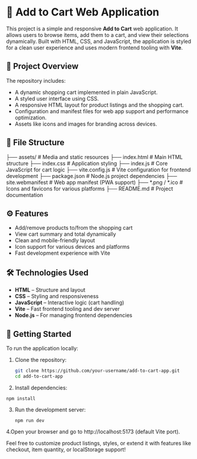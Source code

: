 # 🛒 Add to Cart Web Application

This project is a simple and responsive **Add to Cart** web application. It allows users to browse items, add them to a cart, and view their selections dynamically. Built with HTML, CSS, and JavaScript, the application is styled for a clean user experience and uses modern frontend tooling with **Vite**.

## 🚀 Project Overview

The repository includes:

- A dynamic shopping cart implemented in plain JavaScript.
- A styled user interface using CSS.
- A responsive HTML layout for product listings and the shopping cart.
- Configuration and manifest files for web app support and performance optimization.
- Assets like icons and images for branding across devices.

## 📁 File Structure

├── assets/ # Media and static resources
├── index.html # Main HTML structure
├── index.css # Application styling
├── index.js # Core JavaScript for cart logic
├── vite.config.js # Vite configuration for frontend development
├── package.json # Node.js project dependencies
├── site.webmanifest # Web app manifest (PWA support)
├── *.png / *.ico # Icons and favicons for various platforms
├── README.md # Project documentation


## ⚙️ Features

- Add/remove products to/from the shopping cart
- View cart summary and total dynamically
- Clean and mobile-friendly layout
- Icon support for various devices and platforms
- Fast development experience with Vite

## 🛠️ Technologies Used

- **HTML** – Structure and layout
- **CSS** – Styling and responsiveness
- **JavaScript** – Interactive logic (cart handling)
- **Vite** – Fast frontend tooling and dev server
- **Node.js** – For managing frontend dependencies

## 🧪 Getting Started

To run the application locally:

1. Clone the repository:
   ```bash
   git clone https://github.com/your-username/add-to-cart-app.git
   cd add-to-cart-app
2. Install dependencies:
  ```
  npm install
  ```
3. Run the development server:
   ```
   npm run dev
4.Open your browser and go to http://localhost:5173 (default Vite port).

Feel free to customize product listings, styles, or extend it with features like checkout, item quantity, or localStorage support!


